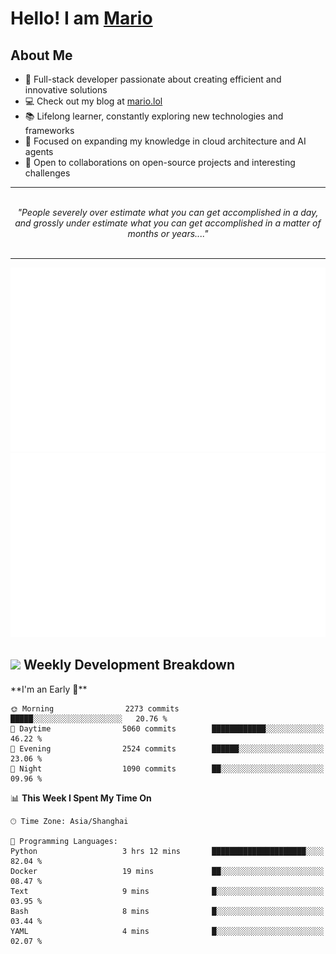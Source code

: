 <h1>Hello! I am <a href="https://github.com/mario1in">Mario</a></h1>

## About Me

- 🔭 Full-stack developer passionate about creating efficient and innovative solutions
- 💻 Check out my blog at [mario.lol](https://mario.lol)
- 📚 Lifelong learner, constantly exploring new technologies and frameworks
- 🌱 Focused on expanding my knowledge in cloud architecture and AI agents
- 🤝 Open to collaborations on open-source projects and interesting challenges

<hr/>
<br/>
<div align="center">
<i>"People severely over estimate what you can get accomplished in a day, and grossly under estimate what you can get accomplished in a matter of months or years...." </i>
</div>
<br/>
<hr/>

![overview](https://raw.githubusercontent.com/mario1in/mario1in/stats-output/generated/overview.svg)
![languages](https://raw.githubusercontent.com/mario1in/mario1in/stats-output/generated/languages.svg)

<h2 align="left">
  <a href="#"><img src="https://emojis.slackmojis.com/emojis/images/1643514062/184/nyancat_big.gif?1643514062" height="30"></a> Weekly Development Breakdown
</h2>
<!--START_SECTION:waka-->
**I'm an Early 🐤** 

```text
🌞 Morning                2273 commits        █████░░░░░░░░░░░░░░░░░░░░   20.76 % 
🌆 Daytime                5060 commits        ████████████░░░░░░░░░░░░░   46.22 % 
🌃 Evening                2524 commits        ██████░░░░░░░░░░░░░░░░░░░   23.06 % 
🌙 Night                  1090 commits        ██░░░░░░░░░░░░░░░░░░░░░░░   09.96 % 
```


📊 **This Week I Spent My Time On** 

```text
🕑︎ Time Zone: Asia/Shanghai

💬 Programming Languages: 
Python                   3 hrs 12 mins       █████████████████████░░░░   82.04 % 
Docker                   19 mins             ██░░░░░░░░░░░░░░░░░░░░░░░   08.47 % 
Text                     9 mins              █░░░░░░░░░░░░░░░░░░░░░░░░   03.95 % 
Bash                     8 mins              █░░░░░░░░░░░░░░░░░░░░░░░░   03.44 % 
YAML                     4 mins              █░░░░░░░░░░░░░░░░░░░░░░░░   02.07 % 
```


<!--END_SECTION:waka-->

